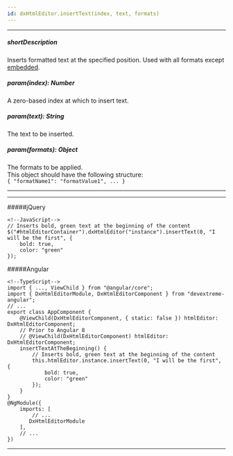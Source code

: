 ```yaml
---
id: dxHtmlEditor.insertText(index, text, formats)
---
```

---
##### shortDescription
Inserts formatted text at the specified position. Used with all formats except [embedded](/Documentation/ApiReference/UI_Widgets/dxHtmlEditor/Configuration/toolbar/items/#formatName/formats).

##### param(index): Number
A zero-based index at which to insert text.

##### param(text): String
The text to be inserted.

##### param(formats): Object
The formats to be applied.      
This object should have the following structure:        
`{ "formatName1": "formatValue1", ... }`

---
---
#####jQuery

    <!--JavaScript-->
    // Inserts bold, green text at the beginning of the content
    $("#htmlEditorContainer").dxHtmlEditor("instance").insertText(0, "I will be the first", { 
        bold: true, 
        color: "green" 
    });

#####Angular

    <!--TypeScript-->
    import { ..., ViewChild } from "@angular/core";
    import { DxHtmlEditorModule, DxHtmlEditorComponent } from "devextreme-angular";
    // ...
    export class AppComponent {
        @ViewChild(DxHtmlEditorComponent, { static: false }) htmlEditor: DxHtmlEditorComponent;
        // Prior to Angular 8
        // @ViewChild(DxHtmlEditorComponent) htmlEditor: DxHtmlEditorComponent;
        insertTextAtTheBeginning() {
            // Inserts bold, green text at the beginning of the content
            this.htmlEditor.instance.insertText(0, "I will be the first", { 
                bold: true, 
                color: "green" 
            });
        }
    }
    @NgModule({
        imports: [
            // ...
           DxHtmlEditorModule
        ],
        // ...
    })

---